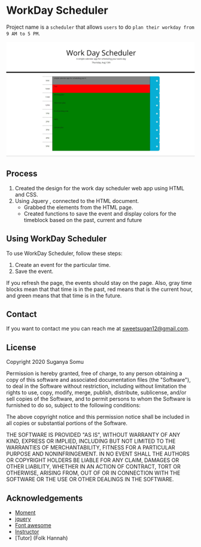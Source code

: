 # WorkDay Scheduler

Project name is a `scheduler` that allows `users` to do `plan their workday from 9 AM to 5 PM`.

![Product Name Screen Shot][product-screenshot]

## Process

1. Created the design for the work day scheduler web app using HTML and CSS.
2. Using Jquery , connected to the HTML document.
   - Grabbed the elements from the HTML page.
   - Created functions to save the event and display colors for the timeblock based on the past, current and future

## Using WorkDay Scheduler

To use WorkDay Scheduler, follow these steps:

1. Create an event for the particular time.
2. Save the event.

If you refresh the page, the events should stay on the page. Also, gray time blocks mean that that time is in the past, red means that is the current hour, and green means that that time is in the future.

## Contact

If you want to contact me you can reach me at sweetsugan12@gmail.com.

## License

Copyright 2020 Suganya Somu

Permission is hereby granted, free of charge, to any person obtaining a copy of this software and associated documentation files (the "Software"), to deal in the Software without restriction, including without limitation the rights to use, copy, modify, merge, publish, distribute, sublicense, and/or sell copies of the Software, and to permit persons to whom the Software is furnished to do so, subject to the following conditions:

The above copyright notice and this permission notice shall be included in all copies or substantial portions of the Software.

THE SOFTWARE IS PROVIDED "AS IS", WITHOUT WARRANTY OF ANY KIND, EXPRESS OR IMPLIED, INCLUDING BUT NOT LIMITED TO THE WARRANTIES OF MERCHANTABILITY, FITNESS FOR A PARTICULAR PURPOSE AND NONINFRINGEMENT. IN NO EVENT SHALL THE AUTHORS OR COPYRIGHT HOLDERS BE LIABLE FOR ANY CLAIM, DAMAGES OR OTHER LIABILITY, WHETHER IN AN ACTION OF CONTRACT, TORT OR OTHERWISE, ARISING FROM, OUT OF OR IN CONNECTION WITH THE SOFTWARE OR THE USE OR OTHER DEALINGS IN THE SOFTWARE.

## Acknowledgements

- [Moment](https://momentjs.com/)
- [jquery](https://jquery.com/)
- [Font awesome](https://fontawesome.com/)
- [Instructor](Rani)
- [Tutor] (Folk Hannah)

<!-- MARKDOWN LINKS & IMAGES -->

[product-screenshot]: images/WorkDayScheduler.JPG
